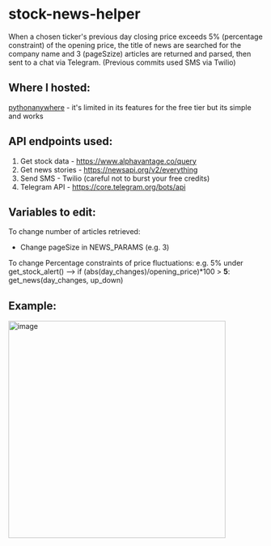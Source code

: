 # stock-news-helper
When a chosen ticker's previous day closing price exceeds 5% (percentage constraint) of the opening price, the title of news are searched for the company name and 3 (pageSzize) articles are returned and parsed, then sent to a chat via Telegram. (Previous commits used SMS via Twilio)

## Where I hosted:
[pythonanywhere](https://www.pythonanywhere.com/) - it's limited in its features for the free tier but its simple and works


## API endpoints used:
1. Get stock data - https://www.alphavantage.co/query
2. Get news stories - https://newsapi.org/v2/everything
3. Send SMS - Twilio (careful not to burst your free credits)
4. Telegram API - https://core.telegram.org/bots/api

## Variables to edit:
To change number of articles retrieved:
- Change pageSize in NEWS_PARAMS (e.g. 3)

To change Percentage constraints of price fluctuations:
e.g. 5%
under get_stock_alert() -->  if (abs(day_changes)/opening_price)*100 > **5**:
        get_news(day_changes, up_down)

## Example:
<img width="429" alt="image" src="https://user-images.githubusercontent.com/69098684/111066753-a122c400-84fb-11eb-856f-23e154fc2b10.png">

